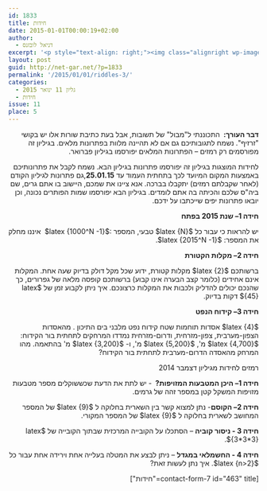 ```yaml
---
id: 1833
title: חידות
date: 2015-01-01T00:00:19+02:00
author:
  - דניאל לובזנס
excerpt: '<p style="text-align: right;"><img class="alignright wp-image-1696" src="{{site.baseurl}}/assets/img/2014/11/unnamed-1.jpg" alt="unnamed (1)" width="101" height="106" />מדור החידות לילדים ונוער המחודש, יותר אתגר, יותר עניין בעריכת <span style="color: #222222;">דניאל לובזנס.</span></p>'
layout: post
guid: http://net-gar.net/?p=1833
permalink: '/2015/01/01/riddles-3/'
categories:
  - גליון 11 ינואר 2015
  - חידות
issue: 11
place: 5
---
```

<p style="direction: rtl;">
  <strong>דבר העורך: </strong> התכוננתי ל"מבול" של תשובות, אבל בעת כתיבת שורות אלו יש בקושי "זרזיף". נשמח לתגובותיכם גם אם לא תהיינה מלוות בפתרונות מלאים. בגיליון זה מפורסמים רק רמזים – הפתרונות המלאים יפורסמו בגיליון פברואר.
</p>

<p style="direction: rtl;">
  לחידות המוצגות בגיליון זה יפורסמו פתרונות בגיליון הבא. נשמח לקבל את פתרונותיכם באמצעות המקום המיועד לכך בתחתית העמוד עד <strong>25.01.15</strong>,גם פתרונות לגיליון הקודם (לאחר שקבלתם רמזים) יתקבלו בברכה. אנא ציינו את שמכם, היישוב בו אתם גרים, שם ביה"ס שלכם והכיתה בה אתם לומדים. בגיליון הבא יפורסמו שמות הפותרים נכונה, וכן יובאו פתרונות יפים שייכתבו על ידכם.
</p>

<p style="direction: rtl;">
  <strong>חידה 1</strong><strong>– שנת 2015 בפתח</strong>
</p>

<p style="direction: rtl;">
  יש להראות כי עבור כל $latex {N}$ טבעי, המספר :$latex {1000^N -1}$  איננו מחלק את המספר: $latex {2015^N -1}$.
</p>

<p style="direction: rtl;">
  <strong>חידה 2</strong><strong>– מקלות הקטורת</strong>
</p>

<p style="direction: rtl;">
  ברשותכם $latex {2}$ מקלות קטורת, ידוע שכל מקל דולק בדיוק שעה אחת. המקלות אינם אחידים (כלומר קצב הבערה אינו קבוע) ברשותכם קופסה מלאה של גפרורים, כך שהנכם יכולים להדליק ולכבות את המקלות כרצונכם. איך ניתן לקבוע זמן של $latex {45}$ דקות בדיוק.
</p>

<p style="direction: rtl;">
  <strong>חידה 3</strong><strong>– קידוח הנפט</strong>
</p>

<p style="direction: rtl;">
  $latex {4}$ אסדות תוחמות שטח קידוח נפט מלבני בים התיכון . מהאסדות הצפון-מערבית, צפון-מזרחית, ודרום-מזרחית נמדדו המרחקים לתחתית בור הקידוח: $latex {4,700}$ מ', $latex {5,200}$ מ', ו- $latex {3,200}$ מ' בהתאמה. מהו המרחק מהאסדה הדרום-מערבית לתחתית בור הקידוח?
</p>

<p style="direction: rtl;">
  רמזים לחידות מגיליון דצמבר 2014
</p>

<p style="direction: rtl;">
  <strong>חידה 1</strong><strong>– היכן המטבעות המזויפות? </strong> - יש לתת את הדעת שכששוקלים מספר מטבעות מזויפות המשקל קטן במספר זהה של גרמים.
</p>

<p style="direction: rtl;">
  <strong>חידה 2</strong><strong>– הקוסם</strong>- נתן למצוא קשר בין השארית בחלוקה ל $latex {9}$ של המספר המחושב לשארית בחלוקה ל $latex {9}$ של המספר המקורי.
</p>

<p style="direction: rtl;">
  <strong>חידה 3 - ניסור קוביה</strong> – הסתכלו על הקובייה המרכזית שבתוך הקובייה של $latex {3*3*3}$.
</p>

<p style="direction: rtl;">
  <strong>חידה 4 - החשמלאי במגדל</strong> – ניתן לבצע את המטלה בעלייה אחת וירידה אחת עבור כל $latex {n>2}$. איך נתן לעשות זאת?
</p>

<p style="direction: rtl;">
  <span style="color: #222222;">[contact-form-7 id="463" title="חידות"]</span>
</p>